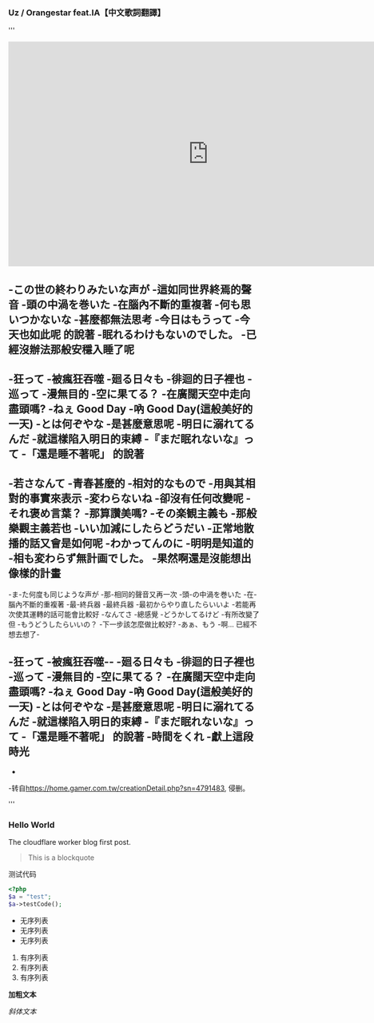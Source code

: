 ### Uz / Orangestar feat.IA【中文歌詞翻譯】

'''
<iframe 
    height=450 
    width=800 
    src="https://www.youtube.com/watch?v=Tj5KVAnqB5o" 
    frameborder=0 
    allowfullscreen>
</iframe>

-この世の終わりみたいな声が
-這如同世界終焉的聲音
-頭の中渦を巻いた
-在腦內不斷的重複著
-何も思いつかないな
-甚麼都無法思考
-今日はもうって
-今天也如此呢 的說著
-眠れるわけもないのでした。
-已經沒辦法那般安穩入睡了呢
-
-狂って
-被瘋狂吞噬
-廻る日々も
-徘迴的日子裡也
-巡って
-漫無目的
-空に果てる？
-在廣闊天空中走向盡頭嗎?
-ねぇ Good Day
-吶 Good Day(這般美好的一天)
-とは何ぞやな
-是甚麼意思呢
-明日に溺れてるんだ
-就這樣陷入明日的束縛
-『まだ眠れないな』って
-「還是睡不著呢」 的說著
-
-若さなんて
-青春甚麼的
-相対的なもので
-用與其相對的事實來表示
-変わらないね
-卻沒有任何改變呢
-それ褒め言葉？
-那算讚美嗎?
-その楽観主義も
-那般樂觀主義若也
-いい加減にしたらどうだい
-正常地散播的話又會是如何呢
-わかってんのに
-明明是知道的
-相も変わらず無計画でした。
-果然啊還是沒能想出像樣的計畫
-
-ま-た何度も同じような声が
-那-相同的聲音又再一次
-頭-の中渦を巻いた
-在-腦內不斷的重複著
-最-終兵器
-最終兵器
-最初からやり直したらいいよ
-若能再次使其運轉的話可能會比較好
-なんてさ
-總感覺
-どうかしてるけど
-有所改變了但
-もうどうしたらいいの？
-下一步該怎麼做比較好?
-あぁ、もう
-啊... 已經不想去想了-

-狂って
-被瘋狂吞噬--
-廻る日々も
-徘迴的日子裡也
-巡って
-漫無目的
-空に果てる？
-在廣闊天空中走向盡頭嗎?
-ねぇ Good Day
-吶 Good Day(這般美好的一天)
-とは何ぞやな
-是甚麼意思呢
-明日に溺れてるんだ
-就這樣陷入明日的束縛
-『まだ眠れないな』って
-「還是睡不著呢」 的說著
-時間をくれ
-獻上這段時光
-
-
-转自<https://home.gamer.com.tw/creationDetail.php?sn=4791483>, 侵删。


'''
### Hello World
The cloudflare worker blog first post.

> This is a blockquote

测试代码

```php
<?php
$a = "test";
$a->testCode();
```

- 无序列表
- 无序列表
- 无序列表

1. 有序列表
2. 有序列表
3. 有序列表

__加粗文本__

*斜体文本*


